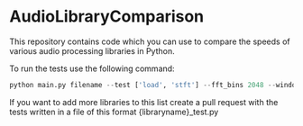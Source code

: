 # AudioLibraryComparison

This repository contains code which you can use to compare the speeds of various audio processing libraries in Python. 

To run the tests use the following command:
```python
python main.py filename --test ['load', 'stft'] --fft_bins 2048 --window_length 1024 --hop_length 512
```
If you want to add more libraries to this list create a pull request with the tests written in a file of this format {libraryname}\_test.py
